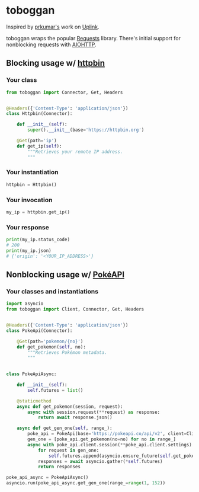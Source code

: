# toboggan

Inspired by [prkumar's](https://github.com/prkumar) work on [Uplink](https://github.com/prkumar/uplink).

toboggan wraps the popular [Requests](https://github.com/psf/requests) library.  There's initial support for nonblocking requests with [AIOHTTP](https://github.com/aio-libs/aiohttp).

## Blocking usage w/ [httpbin](https://github.com/postmanlabs/httpbin)

### Your class

``` python
from toboggan import Connector, Get, Headers


@Headers({'Content-Type': 'application/json'})
class Httpbin(Connector):

	def __init__(self):
		super().__init__(base='https://httpbin.org')

	@Get(path='ip')
	def get_ip(self):
		"""Retrieves your remote IP address.
		"""

```

### Your instantiation

``` python
httpbin = Httpbin()

```

### Your invocation

``` python
my_ip = httpbin.get_ip()

```

### Your response

``` python
print(my_ip.status_code)
# 200
print(my_ip.json)
# {'origin': '<YOUR_IP_ADDRESS>'}

```

## Nonblocking usage w/ [PokéAPI](https://pokeapi.co/)

### Your classes and instantiations

``` python
import asyncio
from toboggan import Client, Connector, Get, Headers


@Headers({'Content-Type': 'application/json'})
class PokeApi(Connector):

	@Get(path='pokemon/{no}')
	def get_pokemon(self, no):
		"""Retrieves Pokémon metadata.
		"""

		
class PokeApiAsync:

    def __init__(self):
        self.futures = list()

    @staticmethod
    async def get_pokemon(session, request):
        async with session.request(**request) as response:
            return await response.json()

    async def get_gen_one(self, range_):
        poke_api = PokeApi(base='https://pokeapi.co/api/v2', client=Client.nonblock())
        gen_one = [poke_api.get_pokemon(no=no) for no in range_]
        async with poke_api.client.session(**poke_api.client.settings) as session:
            for request in gen_one:
                self.futures.append(asyncio.ensure_future(self.get_pokemon(session, request)))
            responses = await asyncio.gather(*self.futures)
            return responses

poke_api_async = PokeApiAsync()
asyncio.run(poke_api_async.get_gen_one(range_=range(1, 152))

```

